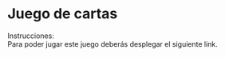 # Juego de cartas

<dt>Instrucciones:</dt>
Para poder jugar este juego deberás desplegar el siguiente link.